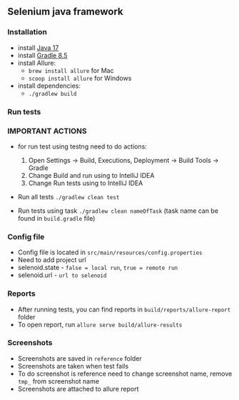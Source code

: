 ## Selenium java framework

### Installation

- install [Java 17](https://www.oracle.com/java/technologies/javase/jdk17-archive-downloads.html)
- install [Gradle 8.5](https://gradle.org/releases/)
- install Allure:
  - `brew install allure` for Mac
  - `scoop install allure` for Windows
- install dependencies:
  - `./gradlew build`

### Run tests

### IMPORTANT ACTIONS
- for run test using testng need to do actions:
  1. Open Settings -> Build, Executions, Deployment -> Build Tools -> Gradle
  2. Change Build and run using to IntelliJ IDEA
  3. Change Run tests using to IntelliJ IDEA


- Run all tests `./gradlew clean test`

- Run tests using task `./gradlew clean nameOfTask` (task name can be found in `build.gradle` file)


### Config file
- Config file is located in `src/main/resources/config.properties`
- Need to add project url
- selenoid.state - `false = local run`, `true = remote run`
- selenoid.url - `url to selenoid`


### Reports 
- After running tests, you can find reports in `build/reports/allure-report` folder
- To open report, run `allure serve build/allure-results`


### Screenshots
- Screenshots are saved in `reference` folder
- Screenshots are taken when test fails 
- To do screenshot is reference need to change screenshot name, remove `tmp_` from screenshot name
- Screenshots are attached to allure report